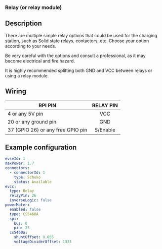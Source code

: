 ### Relay (or relay module)

## Description

There are multiple simple relay options that could be used for the charging station, such as Solid state relays,
contactors, etc. Choose your option according to your needs.

Be very careful with the options and consult a professional, as it may become electrical and fire hazard.

It is highly recommended splitting both GND and VCC between relays or using a relay module.

## Wiring

| RPI PIN                           | RELAY PIN | 
|-----------------------------------|:---------:|
| 4 or any 5V pin                   |    VCC    | 
| 20 or any ground pin              |    GND    |  
| 37 (GPIO 26) or any free GPIO pin | S/Enable  |  

## Example configuration

```yaml
evseId: 1
maxPower: 1.7
connectors:
  - connectorId: 1
    type: Schuko
    status: Available
evcc:
  type: Relay
  relayPin: 26
  inverseLogic: false
powerMeter:
  enabled: false
  type: CS5460A
  spi:
    bus: 0
    pin: 25
  cs5460a:
    shuntOffset: 0.055
    voltageDividerOffset: 1333
```